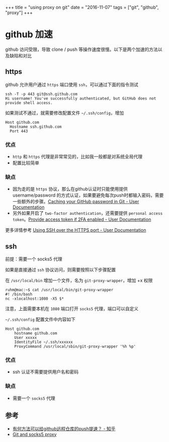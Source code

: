 +++
title = "using proxy on git"
date = "2016-11-07"
tags = ["git", "github", "proxy"]
+++

# github 加速

github 访问受限，导致 clone / push 等操作速度很慢。以下是两个加速的方法以及缺陷和对比

## https

github 允许用户通过 `https` 端口使用 `ssh`，可以通过下面的指令测试

```
ssh -T -p 443 git@ssh.github.com
Hi username! You've successfully authenticated, but GitHub does not
provide shell access.
```

如果测试不通过，就需要修改配置文件 `~/.ssh/config`，增加

```
Host github.com
  Hostname ssh.github.com
  Port 443
```

### 优点

* `http` 和 `https` 代理是非常常见的，比如我一般都是对系统全局代理
* 配置比较简单

### 缺点

* 因为走的是 `https` 协议，那么在github认证时只能使用提供 username/password 的方式认证，如果要避免每次push时都输入密码，需要一些额外的步骤。[Caching your GitHub password in Git - User Documentation](https://help.github.com/articles/caching-your-github-password-in-git/)
* 另外如果开启了 `two-factor authentication`，还需要提供 `personal access token`。[Provide access token if 2FA enabled - User Documentation](https://help.github.com/articles/https-cloning-errors/#provide-access-token-if-2fa-enabled)


更多详情参考 [Using SSH over the HTTPS port - User Documentation](https://help.github.com/articles/using-ssh-over-the-https-port/)

## ssh 

前提：需要一个 socks5 代理

如果是直接通过 `ssh` 协议访问，则需要按照以下步骤配置

在 `/usr/local/bin` 增加一个文件，名为 `git-proxy-wrapper`，增加 +x 权限

```
ruhm@mac:~$ cat /usr/local/bin/git-proxy-wrapper
#! /bin/bash
nc -xlocalhost:1080 -X5 $*
```

注意，上面需要本机在 `1080` 端口打开 `socks5` 代理，端口可以自定义

`~/.ssh/config` 配置文件中内容如下

```
Host github.com
    hostname github.com
    User xxxxx
    IdentityFile ~/.ssh/xxxxxx
    ProxyCommand /usr/local/sbin/git-proxy-wrapper '%h %p'
```

### 优点

* ssh 认证不需要提供用户名和密码

### 缺点

* 需要一个 `socks5` 代理


## 参考

* [有何方法可以给github远程仓库的push提速？ - 知乎](https://www.zhihu.com/question/23315073)
* [Git and socks5 proxy](https://gist.github.com/goncha/4591538)


